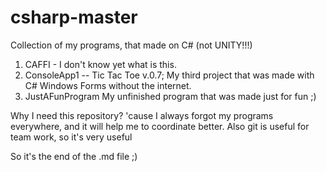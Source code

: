 # csharp-master
Collection of my programs, that made on C# (not UNITY!!!)
1) CAFFI - I don't know yet what is this.
2) ConsoleApp1 -- Tic Tac Toe v.0.7;
My third project that was made with C# Windows Forms without the internet.
3) JustAFunProgram
My unfinished program that was made just for fun ;)


Why I need this repository?
'cause I always forgot my programs everywhere, and it will help me to coordinate better.
Also git is useful for team work, so it's very useful


So it's the end of the .md file ;)
